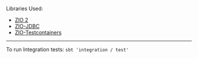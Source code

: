 Libraries Used:
* [ZIO 2](https://zio.dev/)
* [ZIO-JDBC](https://github.com/zio/zio-jdbc)
* [ZIO-Testcontainers](https://github.com/scottweaver/testcontainers-for-zio)


-----
To run Integration tests: ```sbt 'integration / test'```


